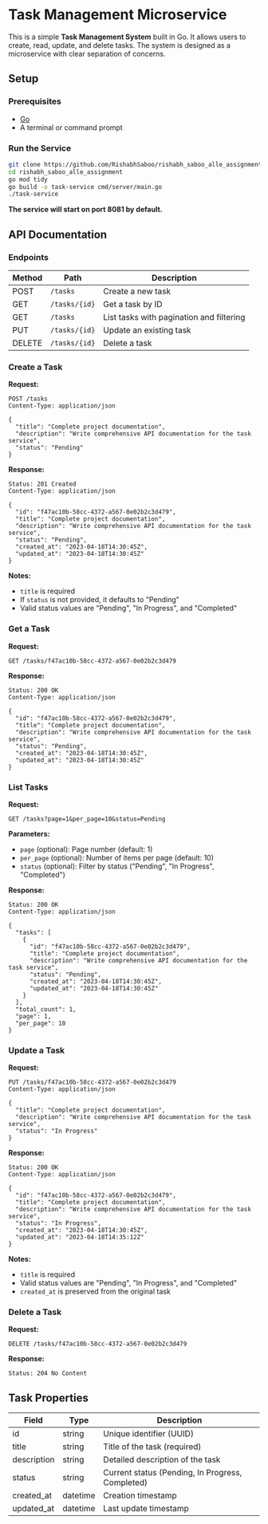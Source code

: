 # Task Management Microservice

This is a simple **Task Management System** built in Go. It allows users to create, read, update, and delete tasks. The system is designed as a microservice with clear separation of concerns.
## Setup

### Prerequisites
- [Go](https://golang.org/dl/)
- A terminal or command prompt

### Run the Service

```bash
git clone https://github.com/RishabhSaboo/rishabh_saboo_alle_assignment.git
cd rishabh_saboo_alle_assignment
go mod tidy
go build -o task-service cmd/server/main.go
./task-service
```

**The service will start on port 8081 by default.**



## API Documentation

### Endpoints

| Method | Path | Description |
|--------|------|-------------|
| POST | `/tasks` | Create a new task |
| GET | `/tasks/{id}` | Get a task by ID |
| GET | `/tasks` | List tasks with pagination and filtering |
| PUT | `/tasks/{id}` | Update an existing task |
| DELETE | `/tasks/{id}` | Delete a task |

### Create a Task

**Request:**
```
POST /tasks
Content-Type: application/json

{
  "title": "Complete project documentation",
  "description": "Write comprehensive API documentation for the task service",
  "status": "Pending"
}
```

**Response:**
```
Status: 201 Created
Content-Type: application/json

{
  "id": "f47ac10b-58cc-4372-a567-0e02b2c3d479",
  "title": "Complete project documentation",
  "description": "Write comprehensive API documentation for the task service",
  "status": "Pending",
  "created_at": "2023-04-18T14:30:45Z",
  "updated_at": "2023-04-18T14:30:45Z"
}
```

**Notes:**
- `title` is required
- If `status` is not provided, it defaults to "Pending"
- Valid status values are "Pending", "In Progress", and "Completed"

### Get a Task

**Request:**
```
GET /tasks/f47ac10b-58cc-4372-a567-0e02b2c3d479
```

**Response:**
```
Status: 200 OK
Content-Type: application/json

{
  "id": "f47ac10b-58cc-4372-a567-0e02b2c3d479",
  "title": "Complete project documentation",
  "description": "Write comprehensive API documentation for the task service",
  "status": "Pending",
  "created_at": "2023-04-18T14:30:45Z",
  "updated_at": "2023-04-18T14:30:45Z"
}
```

### List Tasks

**Request:**
```
GET /tasks?page=1&per_page=10&status=Pending
```

**Parameters:**
- `page` (optional): Page number (default: 1)
- `per_page` (optional): Number of items per page (default: 10)
- `status` (optional): Filter by status ("Pending", "In Progress", "Completed")

**Response:**
```
Status: 200 OK
Content-Type: application/json

{
  "tasks": [
    {
      "id": "f47ac10b-58cc-4372-a567-0e02b2c3d479",
      "title": "Complete project documentation",
      "description": "Write comprehensive API documentation for the task service",
      "status": "Pending",
      "created_at": "2023-04-18T14:30:45Z",
      "updated_at": "2023-04-18T14:30:45Z"
    }
  ],
  "total_count": 1,
  "page": 1,
  "per_page": 10
}
```

### Update a Task

**Request:**
```
PUT /tasks/f47ac10b-58cc-4372-a567-0e02b2c3d479
Content-Type: application/json

{
  "title": "Complete project documentation",
  "description": "Write comprehensive API documentation for the task service",
  "status": "In Progress"
}
```

**Response:**
```
Status: 200 OK
Content-Type: application/json

{
  "id": "f47ac10b-58cc-4372-a567-0e02b2c3d479",
  "title": "Complete project documentation",
  "description": "Write comprehensive API documentation for the task service",
  "status": "In Progress",
  "created_at": "2023-04-18T14:30:45Z",
  "updated_at": "2023-04-18T14:35:12Z"
}
```

**Notes:**
- `title` is required
- Valid status values are "Pending", "In Progress", and "Completed"
- `created_at` is preserved from the original task

### Delete a Task

**Request:**
```
DELETE /tasks/f47ac10b-58cc-4372-a567-0e02b2c3d479
```

**Response:**
```
Status: 204 No Content
```

## Task Properties

| Field | Type | Description |
|-------|------|-------------|
| id | string | Unique identifier (UUID) |
| title | string | Title of the task (required) |
| description | string | Detailed description of the task |
| status | string | Current status (Pending, In Progress, Completed) |
| created_at | datetime | Creation timestamp |
| updated_at | datetime | Last update timestamp |

